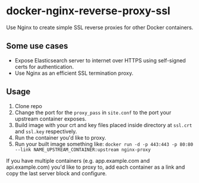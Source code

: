 # docker-nginx-reverse-proxy-ssl

Use Nginx to create simple SSL reverse proxies for other Docker
containers.

## Some use cases

* Expose Elasticsearch server to internet over HTTPS using self-signed
  certs for authentication.
* Use Nginx as an efficient SSL termination proxy.

## Usage

1. Clone repo
2. Change the port for the `proxy_pass` in `site.conf` to the port
your upstream container exposes.
2. Build image with your crt and key files placed inside directory at `ssl.crt`
and `ssl.key` respectively.
3. Run the container you'd like to proxy.
4. Run your built image something like: `docker run -d -p 443:443
   -p 80:80 --link NAME_UPSTREAM_CONTAINER:upstream nginx-proxy`

If you have multiple containers (e.g. app.example.com and api.example.com) you'd like to proxy to, add each container as a link and copy the last server block and configure.
